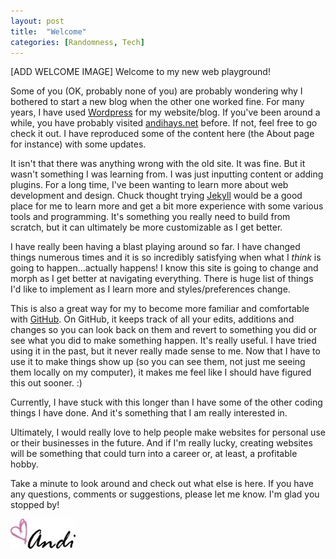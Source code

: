 ```yaml
---
layout: post
title:  "Welcome"
categories: [Randomness, Tech]
---
```

[ADD WELCOME IMAGE]
Welcome to my new web playground! 

Some of you (OK, probably none of you) are probably wondering why I bothered to start a new blog when the other one worked fine. For many years, I have used [Wordpress](http://wordpress.org) for my website/blog. If you've been around a while, you have probably visited [andihays.net](http://andihays.net) before. If not, feel free to go check it out. I have reproduced some of the content here (the About page for instance) with some updates. 

It isn't that there was anything wrong with the old site. It was fine. But it wasn't something I was learning from. I was just inputting content or adding plugins. For a long time, I've been wanting to learn more about web development and design. Chuck thought trying [Jekyll](http://jekyllrb.com) would be a good place for me to learn more and get a bit more experience with some various tools and programming. It's something you really need to build from scratch, but it can ultimately be more customizable as I get better.

I have really been having a blast playing around so far. I have changed things numerous times and it is so incredibly satisfying when what I *think* is going to happen...actually happens! I know this site is going to change and morph as I get better at navigating everything. There is huge list of things I'd like to implement as I learn more and styles/preferences change. 

This is also a great way for my to become more familiar and comfortable with [GitHub](http://github.com). On GitHub, it keeps track of all your edits, additions and changes so you can look back on them and revert to something you did or see what you did to make something happen. It's really useful. I have tried using it in the past, but it never really made sense to me. Now that I have to use it to make things show up (so you can see them, not just me seeing them locally on my computer), it makes me feel like I should have figured this out sooner. :) 

Currently, I have stuck with this longer than I have some of the other coding things I have done. And it's something that I am really interested in. 

Ultimately, I would really love to help people make websites for personal use or their businesses in the future. And if I'm really lucky, creating websites will be something that could turn into a career or, at least, a profitable hobby. 

Take a minute to look around and check out what else is here. If you have any questions, comments or suggestions, please let me know. I'm glad you stopped by!

![andi](/images/andi.jpg)
